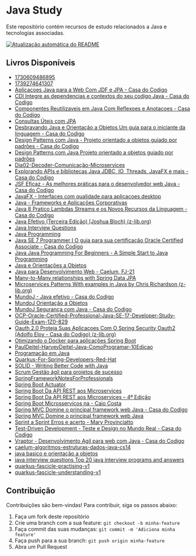 # Java Study

Este repositório contém recursos de estudo relacionados a Java e tecnologias associadas.

[![Atualização automática do README](https://github.com/maxsonferovante/java-study/actions/workflows/main.yml/badge.svg?event=workflow_dispatch)](https://github.com/maxsonferovante/java-study/actions/workflows/main.yml)

## Livros Disponíveis

- [1730609486895](books/1730609486895.pdf)
- [1739274641307](books/1739274641307.pdf)
- [Aplicacoes Java para a Web Com JDF e JPA - Casa do Codigo](books/Aplicacoes_Java_para_a_Web_Com_JDF_e_JPA_-_Casa_do_Codigo.pdf)
- [CDI Integre as dependencias e contextos do seu codigo Java - Casa do Codigo](books/CDI_Integre_as_dependencias_e_contextos_do_seu_codigo_Java_-_Casa_do_Codigo.pdf)
- [Componentes Reutilizaveis em Java Com Reflexoes e Anotacoes - Casa do Codigo](books/Componentes_Reutilizaveis_em_Java_Com_Reflexoes_e_Anotacoes_-_Casa_do_Codigo.pdf)
- [Consultas Úteis com JPA](books/Consultas_Úteis_com_JPA.pdf)
- [Desbravando Java e Orientação a Objetos Um guia para o iniciante da linguagem - Casa do Codigo](books/Desbravando_Java_e_Orientação_a_Objetos_Um_guia_para_o_iniciante_da_linguagem_-_Casa_do_Codigo.pdf)
- [Design Patterns com Java - Projeto orientado a objetos guiado por padrões - Casa do Codigo](books/Design_Patterns_com_Java_-_Projeto_orientado_a_objetos_guiado_por_padrões_-_Casa_do_Codigo.pdf)
- [Design Patterns com Java  Projeto orientado a objetos guiado por padrões](books/Design_Patterns_com_Java__Projeto_orientado_a_objetos_guiado_por_padrões.pdf)
- [Dia02-Decoder-Comunicação-Microservices](books/Dia02-Decoder-Comunicação-Microservices.pdf)
- [Explorando APIs e bibliotecas Java JDBC, IO, Threads, JavaFX e mais - Casa do Codigo](books/Explorando_APIs_e_bibliotecas_Java_JDBC,_IO,_Threads,_JavaFX_e_mais_-_Casa_do_Codigo.pdf)
- [JSF Eficaz - As melhores práticas para o desenvolvedor web Java - Casa do Codigo](books/JSF_Eficaz_-_As_melhores_práticas_para_o_desenvolvedor_web_Java_-_Casa_do_Codigo.pdf)
- [JavaFX - Interfaces com qualidade para aplicacoes desktop](books/JavaFX_-_Interfaces_com_qualidade_para_aplicacoes_desktop.pdf)
- [Java - Frameworks e Aplicações Corporativas](books/Java_-_Frameworks_e_Aplicações_Corporativas.pdf)
- [Java 8 Pratico Lambdas Streams e os Novos Recursos da Linguagem - Casa do Codigo](books/Java_8_Pratico_Lambdas_Streams_e_os_Novos_Recursos_da_Linguagem_-_Casa_do_Codigo.pdf)
- [Java Efetivo (Terceira Edição) (Joshua Bloch) (z-lib.org)](books/Java_Efetivo_(Terceira_Edição)_(Joshua_Bloch)_(z-lib.org).pdf)
- [Java Interview Questions](books/Java_Interview_Questions.pdf)
- [Java Programming](books/Java_Programming.pdf)
- [Java SE 7 Programmer I O guia para sua certificação Oracle Certified Associate - Casa do Codigo](books/Java_SE_7_Programmer_I_O_guia_para_sua_certificação_Oracle_Certified_Associate_-_Casa_do_Codigo.pdf)
- [Java  Java Programming For Beginners - A Simple Start to Java Programming](books/Java__Java_Programming_For_Beginners_-_A_Simple_Start_to_Java_Programming.pdf)
- [Java e Orientações a Objetos](books/Java_e_Orientações_a_Objetos.pdf)
- [Java para Desenvolvimento Web - Caelum, FJ-21](books/Java_para_Desenvolvimento_Web_-_Caelum,_FJ-21.pdf)
- [Many-to-Many relationships with Spring Data JPA](books/Many-to-Many_relationships_with_Spring_Data_JPA.pdf)
- [Microservices Patterns With examples in Java by Chris Richardson (z-lib.org)](books/Microservices_Patterns_With_examples_in_Java_by_Chris_Richardson_(z-lib.org).pdf)
- [MundoJ - Java efetivo - Casa do Codigo](books/MundoJ_-_Java_efetivo_-_Casa_do_Codigo.pdf)
- [MundoJ Orientação a Objetos](books/MundoJ_Orientação_a_Objetos.pdf)
- [MundoJ Segurança com Java - Casa do Codigo](books/MundoJ_Segurança_com_Java_-_Casa_do_Codigo.pdf)
- [OCP-Oracle-Certified-Professional-Java-SE-17-Developer-Study-Guide-Exam-1Z0-829](books/OCP-Oracle-Certified-Professional-Java-SE-17-Developer-Study-Guide-Exam-1Z0-829.pdf)
- [Oauth 2.0 Proteja Suas Aplicacoes Com O Spring Security Oauth2 (Adolfo Eloy - Casa do Codigo) (z-lib.org)](books/Oauth_2.0_Proteja_Suas_Aplicacoes_Com_O_Spring_Security_Oauth2_(Adolfo_Eloy_-_Casa_do_Codigo)_(z-lib.org).pdf)
- [Otimizando o Docker para aplicações Spring Boot](books/Otimizando_o_Docker_para_aplicações_Spring_Boot.pdf)
- [PaulDeitel-HarveyDeitel-Java-ComoProgramar-10Edicao](books/PaulDeitel-HarveyDeitel-Java-ComoProgramar-10Edicao.pdf)
- [Programação em Java](books/Programação_em_Java.pdf)
- [Quarkus-For-Spring-Developers-Red-Hat](books/Quarkus-For-Spring-Developers-Red-Hat.pdf)
- [SOLID - Writing Better Code with Java](books/SOLID_-_Writing_Better_Code_with_Java.pdf)
- [Scrum Gestão ágil para projetos de sucesso](books/Scrum_Gestão_ágil_para_projetos_de_sucesso.pdf)
- [SpringFrameworkNotesForProfessionals](books/SpringFrameworkNotesForProfessionals.pdf)
- [Spring Boot Actuator](books/Spring_Boot_Actuator.pdf)
- [Spring Boot Da API REST aos Microservices](books/Spring_Boot_Da_API_REST_aos_Microservices.pdf)
- [Spring Boot Da API REST aos Microservices – 4ª Edição](books/Spring_Boot_Da_API_REST_aos_Microservices_–_4ª_Edição.pdf)
- [Spring Boot  Microsservicos na - Caio Costa](books/Spring_Boot__Microsservicos_na_-_Caio_Costa.pdf)
- [Spring MVC Domine o principal framework web Java - Casa do Codigo](books/Spring_MVC_Domine_o_principal_framework_web_Java_-_Casa_do_Codigo.pdf)
- [Spring MVC  Domine o principal framework web Java](books/Spring_MVC__Domine_o_principal_framework_web_Java.pdf)
- [Sprint a Sprint Erros e acerto - Mary Provinciatto](books/Sprint_a_Sprint_Erros_e_acerto_-_Mary_Provinciatto.pdf)
- [Test-Driven Development - Teste e Design no Mundo Real - Casa do Codigo](books/Test-Driven_Development_-_Teste_e_Design_no_Mundo_Real_-_Casa_do_Codigo.pdf)
- [Vraptor - Desenvolvimento Agil para web com Java - Casa do Codigo](books/Vraptor_-_Desenvolvimento_Agil_para_web_com_Java_-_Casa_do_Codigo.pdf)
- [caelum-algoritmos-estruturas-dados-java-cs14](books/caelum-algoritmos-estruturas-dados-java-cs14.pdf)
- [java basico e orientação a objetos](books/java_basico_e_orientação_a_objetos.pdf)
- [java interview questions  Top 20 java interview programs and answers](books/java_interview_questions__Top_20_java_interview_programs_and_answers.pdf)
- [quarkus-fascicle-practising-v1](books/quarkus-fascicle-practising-v1.pdf)
- [quarkus-fascicle-understanding-v1](books/quarkus-fascicle-understanding-v1.pdf)

## Contribuição

Contribuições são bem-vindas! Para contribuir, siga os passos abaixo:

1. Faça um fork deste repositório
2. Crie uma branch com a sua feature: `git checkout -b minha-feature`
3. Faça commit das suas mudanças: `git commit -m 'Adiciona minha feature'`
4. Faça push para a sua branch: `git push origin minha-feature`
5. Abra um Pull Request

